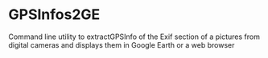 GPSInfos2GE
===========

Command line utility to extractGPSInfo of the Exif section of a pictures from digital cameras and displays them in Google Earth or a web browser
